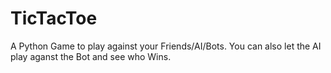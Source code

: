 # TicTacToe
A Python Game to play against your Friends/AI/Bots. You can also let the AI play aganst the Bot and see who Wins.
